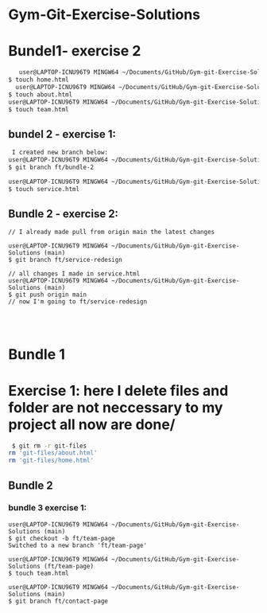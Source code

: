 # Gym-Git-Exercise-Solutions
# Bundel1- exercise 2
``` bash
   user@LAPTOP-ICNU96T9 MINGW64 ~/Documents/GitHub/Gym-git-Exercise-Solutions (dev)
$ touch home.html
  user@LAPTOP-ICNU96T9 MINGW64 ~/Documents/GitHub/Gym-git-Exercise-Solutions (dev)
$ touch about.html
user@LAPTOP-ICNU96T9 MINGW64 ~/Documents/GitHub/Gym-git-Exercise-Solutions (dev)
$ touch team.html 


```
## bundel 2 - exercise 1:
``` bash
 I created new branch below:
user@LAPTOP-ICNU96T9 MINGW64 ~/Documents/GitHub/Gym-git-Exercise-Solutions (dev)
$ git branch ft/bundle-2 

user@LAPTOP-ICNU96T9 MINGW64 ~/Documents/GitHub/Gym-git-Exercise-Solutions (ft/bundle-2)
$ touch service.html


```
## Bundle 2 - exercise 2:
```
// I already made pull from origin main the latest changes

user@LAPTOP-ICNU96T9 MINGW64 ~/Documents/GitHub/Gym-git-Exercise-Solutions (main)
$ git branch ft/service-redesign

// all changes I made in service.html 
user@LAPTOP-ICNU96T9 MINGW64 ~/Documents/GitHub/Gym-git-Exercise-Solutions (main)
$ git push origin main
// now I'm going to ft/service-redesign




```
# Bundle 1
# Exercise 1: here I delete files and folder  are not neccessary to my project all  now are done/

```bash 
 $ git rm -r git-files
rm 'git-files/about.html'
rm 'git-files/home.html'

```
## Bundle 2
### bundle 3 exercise 1:
```
user@LAPTOP-ICNU96T9 MINGW64 ~/Documents/GitHub/Gym-git-Exercise-Solutions (main)
$ git checkout -b ft/team-page
Switched to a new branch 'ft/team-page'

user@LAPTOP-ICNU96T9 MINGW64 ~/Documents/GitHub/Gym-git-Exercise-Solutions (ft/team-page)  
$ touch team.html

user@LAPTOP-ICNU96T9 MINGW64 ~/Documents/GitHub/Gym-git-Exercise-Solutions (main)
$ git branch ft/contact-page

```
